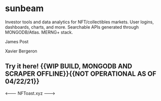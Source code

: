 # sunbeam

Investor tools and data analytics for NFT/collectibles markets. User logins, dashboards, charts, and more. Searchable APIs generated through MONGODB/Atlas.
MERNG+ stack.



James Post

Xavier Bergeron

## Try it here! {{WIP BUILD, MONGODB AND SCRAPER OFFLINE}}{{NOT OPERATIONAL AS OF 04/22/21}}
<--- NFToast.xyz --->
